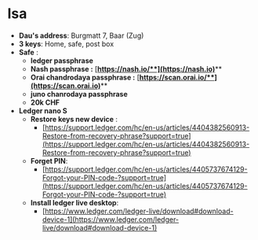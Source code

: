 # Isa

* **Dau's address**: Burgmatt 7, Baar (Zug)
* **3 keys**: Home, safe, post box
* **Safe** :&#x20;
  * **ledger passphrase**
  * **Nash passphrase :** [**https://nash.io/**](https://nash.io)****
  * **Orai chandrodaya passphrase :** [**https://scan.orai.io/**](https://scan.orai.io)****
  * **juno chanrodaya passphrase**&#x20;
  * **20k CHF**
* **Ledger nano S**
  * **Restore keys new device** :&#x20;
    * [https://support.ledger.com/hc/en-us/articles/4404382560913-Restore-from-recovery-phrase?support=true](https://support.ledger.com/hc/en-us/articles/4404382560913-Restore-from-recovery-phrase?support=true)
  * **Forget PIN**:
    * [https://support.ledger.com/hc/en-us/articles/4405737674129-Forgot-your-PIN-code-?support=true](https://support.ledger.com/hc/en-us/articles/4405737674129-Forgot-your-PIN-code-?support=true)
  * **Install ledger live desktop**:
    * [https://www.ledger.com/ledger-live/download#download-device-1](https://www.ledger.com/ledger-live/download#download-device-1)
